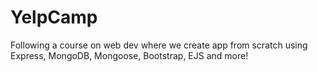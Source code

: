 # YelpCamp
Following a course on web dev where we create app from scratch using Express, MongoDB, Mongoose, Bootstrap, EJS and more!

